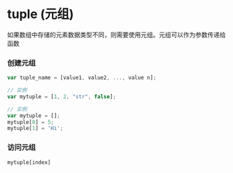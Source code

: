 # tuple (元组)
如果数组中存储的元素数据类型不同，则需要使用元组。元组可以作为参数传递给函数


### 创建元组
```typescript
var tuple_name = [value1, value2, ..., value n];

// 实例
var mytuple = [1, 2, "str", false];

// 实例
var mytuple = [];
mytuple[0] = 5;
mytuple[1] = 'Hi';
```


### 访问元组
```typescript
mytuple[index]
```




